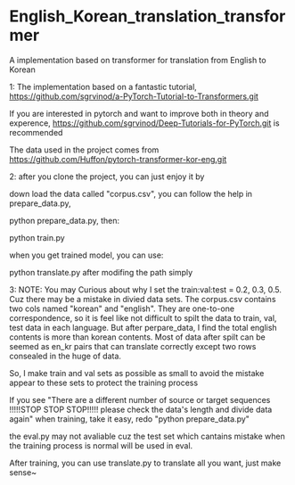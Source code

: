 # English_Korean_translation_transformer
A  implementation based on transformer for translation from English to Korean

1: The implementation based on a fantastic tutorial, https://github.com/sgrvinod/a-PyTorch-Tutorial-to-Transformers.git

   If you are interested in pytorch and want to improve both in theory and experence, https://github.com/sgrvinod/Deep-Tutorials-for-PyTorch.git is recommended
   
   The data used in the project comes from https://github.com/Huffon/pytorch-transformer-kor-eng.git

   
2: after you clone the project, you can just enjoy it by 
   
   down load the data called "corpus.csv", you can follow the help in prepare_data.py,
   
   python prepare_data.py, then:
   
   python train.py
   
   when you get trained model, you can use:
   
   python translate.py after modifing the path simply

   
3: NOTE: You may Curious about why I set the train:val:test = 0.2, 0.3, 0.5. Cuz there may be a mistake in divied data sets. The corpus.csv
   contains two cols named "korean" and "english". They are one-to-one correspondence, so it is feel like not difficult to spilt the data to train, val, test
   data in each language. But after perpare_data, I find the total english contents is more than korean contents. Most of data after spilt can be
   seemed as en_kr pairs that can translate correctly except two rows consealed in the huge of data. 
   
   So, I make train and val sets as possible as small to avoid the mistake appear to these sets to protect the training process
   
   If you see "There are a different number of source or target sequences !!!!!STOP STOP STOP!!!!! please check the data's length and divide data again" when 
   training, take it easy, redo "python prepare_data.py"
  
   the eval.py may not avaliable cuz the test set which cantains mistake when the training process is normal will be used in eval.
   
   After training, you can use translate.py to translate all you want, just make sense~




